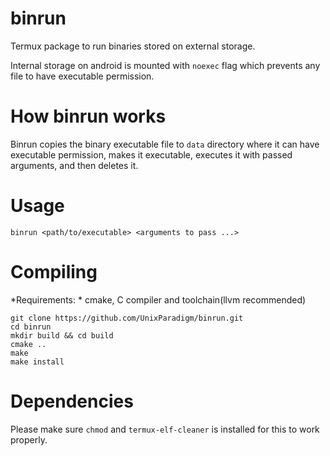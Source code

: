 # binrun
Termux package to run binaries stored on external storage.

Internal storage on android is mounted with `noexec` flag which prevents any file to have executable permission.

# How binrun works
Binrun copies the binary executable file to `data` directory where it can have executable permission, makes it executable, executes it with passed arguments, and then deletes it.

# Usage

```
binrun <path/to/executable> <arguments to pass ...>
```

# Compiling

*Requirements: *
cmake, C compiler and toolchain(llvm recommended)

```
git clone https://github.com/UnixParadigm/binrun.git
cd binrun
mkdir build && cd build
cmake ..
make
make install
```

# Dependencies

Please make sure `chmod` and `termux-elf-cleaner` is installed for this to work properly.
